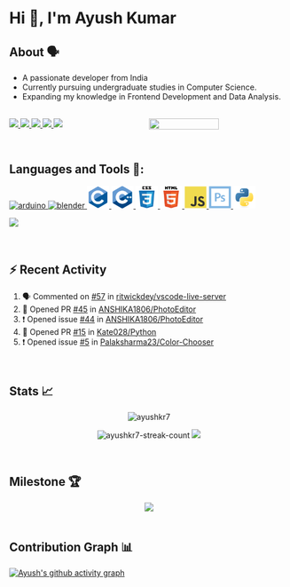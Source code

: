 <h1>Hi 👋, I'm Ayush Kumar</h1>

## About 🗣️
- A passionate developer from India<br>
- Currently pursuing undergraduate studies in Computer Science.<br>
- Expanding my knowledge in Frontend Development and Data Analysis.
<br><br>
<img align="right" height=50% width=50% src="https://user-images.githubusercontent.com/51288637/145442809-8e448de6-a6c7-4ea9-ba5a-3647a2b85784.png" />

<p>
  <a href="http://twitter.com/krayush_ak">
    <img src="https://img.shields.io/badge/-Twitter-blue?style=for-the-badge&logo=twitter&logoColor=white" />
  </a>
   <a href="https://www.linkedin.com/in/krayush-ak/">
    <img src="https://img.shields.io/badge/-LinkedIn-0e76a8?style=for-the-badge&logo=Linkedin&logoColor=white" />
  </a>
  <a href="https://dev.to/@krayush_ak">
    <img src="https://img.shields.io/badge/-Dev.to-grey?style=for-the-badge&logo=dev.to&logoColor=white"/>
  </a>
  <a href="https://www.hackerrank.com/ayushkr07">
    <img src="https://img.shields.io/badge/-HackerRank-brightgreen?style=for-the-badge&logo=Hackerrank&logoColor=white"/>
  </a>
  <a href="https://www.codechef.com/users/ayushkr07">
    <img src="https://img.shields.io/badge/-Codechef-%23723D1D?style=for-the-badge&logo=Codechef&logoColor=white"/>
  </a>
</p>

<br>

## Languages and Tools 📝:
<p> 
  <a href="https://www.arduino.cc/" target="_blank"> <img src="https://cdn.worldvectorlogo.com/logos/arduino-1.svg" alt="arduino" width="40" height="40"/> </a> 
  <a href="https://www.blender.org/" target="_blank"> <img src="https://download.blender.org/branding/community/blender_community_badge_white.svg" alt="blender" width="40" height="40"/> </a> 
  <a href="https://www.cprogramming.com/" target="_blank"> <img src="https://raw.githubusercontent.com/devicons/devicon/master/icons/c/c-original.svg" alt="c" width="40" height="40"/> </a> 
  <a href="https://www.w3schools.com/cpp/" target="_blank"> <img src="https://raw.githubusercontent.com/devicons/devicon/master/icons/cplusplus/cplusplus-original.svg" alt="cplusplus" width="40" height="40"/> </a> 
  <a href="https://www.w3schools.com/css/" target="_blank"> <img src="https://raw.githubusercontent.com/devicons/devicon/master/icons/css3/css3-original-wordmark.svg" alt="css3" width="40" height="40"/> </a> 
  <a href="https://www.w3.org/html/" target="_blank"> <img src="https://raw.githubusercontent.com/devicons/devicon/master/icons/html5/html5-original-wordmark.svg" alt="html5" width="40" height="40"/> </a> 
  <a href="https://developer.mozilla.org/en-US/docs/Web/JavaScript" target="_blank"> <img src="https://raw.githubusercontent.com/devicons/devicon/master/icons/javascript/javascript-original.svg" alt="javascript" width="40" height="40"/> </a> 
  <a href="https://www.photoshop.com/en" target="_blank"> <img src="https://raw.githubusercontent.com/devicons/devicon/master/icons/photoshop/photoshop-line.svg" alt="photoshop" width="40" height="40"/> </a> 
  <a href="https://www.python.org" target="_blank"> <img src="https://raw.githubusercontent.com/devicons/devicon/master/icons/python/python-original.svg" alt="python" width="40" height="40"/> </a> 
</p>
<p>
<a href="https://github.com/ayushkr7/github-readme-stats">
  <img src="https://github-readme-stats.vercel.app/api/top-langs/?username=ayushkr7&layout=compact" />
</a>  
<p>
<br>

## :zap: Recent Activity  
<!--START_SECTION:activity-->
1. 🗣 Commented on [#57](https://github.com/ritwickdey/vscode-live-server/issues/57) in [ritwickdey/vscode-live-server](https://github.com/ritwickdey/vscode-live-server)
2. 💪 Opened PR [#45](https://github.com/ANSHIKA1806/PhotoEditor/pull/45) in [ANSHIKA1806/PhotoEditor](https://github.com/ANSHIKA1806/PhotoEditor)
3. ❗️ Opened issue [#44](https://github.com/ANSHIKA1806/PhotoEditor/issues/44) in [ANSHIKA1806/PhotoEditor](https://github.com/ANSHIKA1806/PhotoEditor)
4. 💪 Opened PR [#15](https://github.com/Kate028/Python/pull/15) in [Kate028/Python](https://github.com/Kate028/Python)
5. ❗️ Opened issue [#5](https://github.com/Palaksharma23/Color-Chooser/issues/5) in [Palaksharma23/Color-Chooser](https://github.com/Palaksharma23/Color-Chooser)
<!--END_SECTION:activity-->  

<br>
 
## Stats 📈
<p align="center"> <img width=140px src="https://komarev.com/ghpvc/?username=ayushkr7&label=Profile%20views&color=red&style=flat-square" alt="ayushkr7" /> </p>
<p align="center">
<img  width=48% src="https://github-readme-streak-stats.herokuapp.com/?user=ayushkr7&" alt="ayushkr7-streak-count" />
<img width=48% src="https://github-readme-stats.vercel.app/api?username=ayushkr7&show_icons=true&theme=radical" />
</p>

<br>

## Milestone 🏆
<div align="center">
  <img src="https://github-profile-trophy.vercel.app/?username=ayushkr7&column=7&theme=onedark" />
</div>

<br>

## Contribution Graph 📊
[![Ayush's github activity graph](https://activity-graph.herokuapp.com/graph?username=ayushkr7&hide_border=true&theme=react-dark)](https://github.com/ashutosh00710/github-readme-activity-graph)
